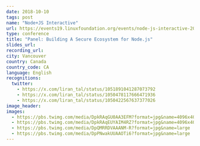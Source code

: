 ```yaml
---
date: 2018-10-10
tags: post
name: "Node+JS Interactive"
url: https://events19.linuxfoundation.org/events/node-js-interactive-2018/
type: conference
title: "Panel: Building A Secure Ecosystem for Node.js"
slides_url: 
recording_url: 
city: Vancouver
country: Canada
country_code: CA
language: English
recognitions:
  twitter:
    - https://x.com/liran_tal/status/1051891041287073792
    - https://x.com/liran_tal/status/1050478117666471936
    - https://x.com/liran_tal/status/1050422567637377026
image_header: 
images:
  - https://pbs.twimg.com/media/DpkRAqGU0AA3EFM?format=jpg&name=4096x4096
  - https://pbs.twimg.com/media/DpkRAqEUYAIM4RZ?format=jpg&name=4096x4096
  - https://pbs.twimg.com/media/DpQMRRDVAAANM-R?format=jpg&name=large
  - https://pbs.twimg.com/media/DpPNwakUUAAOTi6?format=jpg&name=large
---
```

